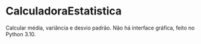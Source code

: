 # CalculadoraEstatistica
Calcular média, variância e desvio padrão.
Não há interface gráfica, feito no Python 3.10.
